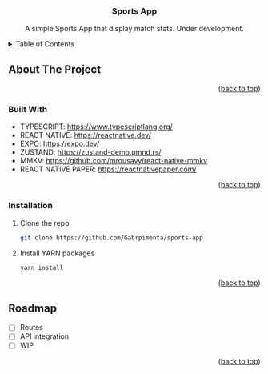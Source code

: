 <!-- Improved compatibility of back to top link: See: https://github.com/othneildrew/Best-README-Template/pull/73 -->
<a name="readme-top"></a>
<!--
*** Thanks for checking out the Best-README-Template. If you have a suggestion
*** that would make this better, please fork the repo and create a pull request
*** or simply open an issue with the tag "enhancement".
*** Don't forget to give the project a star!
*** Thanks again! Now go create something AMAZING! :D
-->


<h3 align="center">Sports App</h3>

  <p align="center">
    A simple Sports App that display match stats. Under development.
  </p>
</div>



<!-- TABLE OF CONTENTS -->
<details>
  <summary>Table of Contents</summary>
  <ol>
    <li>
      <a href="#about-the-project">About The Project</a>
      <ul>
        <li><a href="#built-with">Built With</a></li>
      </ul>
    </li>
    <li>
      <ul>
        <li><a href="#installation">Installation</a></li>
      </ul>
    </li>
    <li><a href="#usage">Usage</a></li>
    <li><a href="#roadmap">Roadmap</a></li>
  </ol>
</details>

<!-- ABOUT THE PROJECT -->
## About The Project

<p align="right">(<a href="#readme-top">back to top</a>)</p>

### Built With

* TYPESCRIPT: https://www.typescriptlang.org/
* REACT NATIVE: https://reactnative.dev/
* EXPO: https://expo.dev/
* ZUSTAND: https://zustand-demo.pmnd.rs/
* MMKV: https://github.com/mrousavy/react-native-mmkv
* REACT NATIVE PAPER: https://reactnativepaper.com/

<p align="right">(<a href="#readme-top">back to top</a>)</p>



<!-- GETTING STARTED -->

### Installation

1. Clone the repo
   ```sh
   git clone https://github.com/Gabrpimenta/sports-app
   ```
2. Install YARN packages
   ```sh
   yarn install
   ```

<p align="right">(<a href="#readme-top">back to top</a>)</p>



<!-- ROADMAP -->
## Roadmap

- [ ] Routes
- [ ] API integration
- [ ] WIP

<p align="right">(<a href="#readme-top">back to top</a>)</p>
